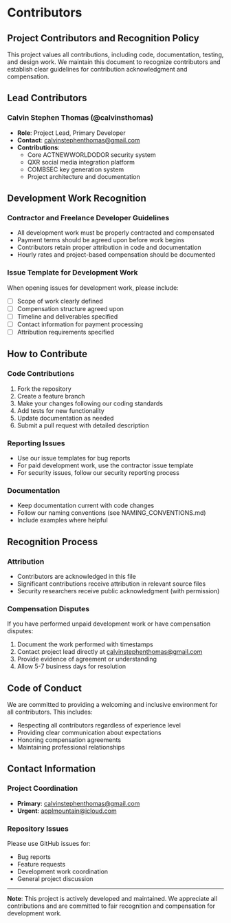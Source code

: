# Contributors

## Project Contributors and Recognition Policy

This project values all contributions, including code, documentation, testing, and design work. We maintain this document to recognize contributors and establish clear guidelines for contribution acknowledgment and compensation.

## Lead Contributors

### Calvin Stephen Thomas (@calvinsthomas)
- **Role**: Project Lead, Primary Developer
- **Contact**: calvinstephenthomas@gmail.com
- **Contributions**: 
  - Core ACTNEWWORLDODOR security system
  - QXR social media integration platform
  - COMBSEC key generation system
  - Project architecture and documentation

## Development Work Recognition

### Contractor and Freelance Developer Guidelines
- All development work must be properly contracted and compensated
- Payment terms should be agreed upon before work begins
- Contributors retain proper attribution in code and documentation
- Hourly rates and project-based compensation should be documented

### Issue Template for Development Work
When opening issues for development work, please include:
- [ ] Scope of work clearly defined
- [ ] Compensation structure agreed upon
- [ ] Timeline and deliverables specified
- [ ] Contact information for payment processing
- [ ] Attribution requirements specified

## How to Contribute

### Code Contributions
1. Fork the repository
2. Create a feature branch
3. Make your changes following our coding standards
4. Add tests for new functionality
5. Update documentation as needed
6. Submit a pull request with detailed description

### Reporting Issues
- Use our issue templates for bug reports
- For paid development work, use the contractor issue template
- For security issues, follow our security reporting process

### Documentation
- Keep documentation current with code changes
- Follow our naming conventions (see NAMING_CONVENTIONS.md)
- Include examples where helpful

## Recognition Process

### Attribution
- Contributors are acknowledged in this file
- Significant contributions receive attribution in relevant source files
- Security researchers receive public acknowledgment (with permission)

### Compensation Disputes
If you have performed unpaid development work or have compensation disputes:
1. Document the work performed with timestamps
2. Contact project lead directly at calvinstephenthomas@gmail.com
3. Provide evidence of agreement or understanding
4. Allow 5-7 business days for resolution

## Code of Conduct

We are committed to providing a welcoming and inclusive environment for all contributors. This includes:
- Respecting all contributors regardless of experience level
- Providing clear communication about expectations
- Honoring compensation agreements
- Maintaining professional relationships

## Contact Information

### Project Coordination
- **Primary**: calvinstephenthomas@gmail.com
- **Urgent**: applmountain@icloud.com

### Repository Issues
Please use GitHub issues for:
- Bug reports
- Feature requests
- Development work coordination
- General project discussion

---

**Note**: This project is actively developed and maintained. We appreciate all contributions and are committed to fair recognition and compensation for development work.